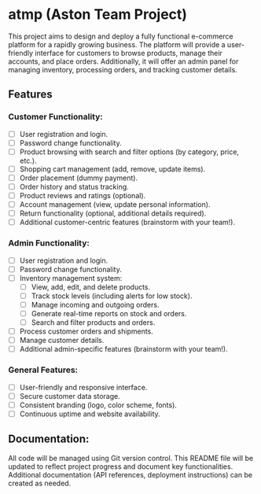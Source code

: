 # atmp (Aston Team Project)

This project aims to design and deploy a fully functional e-commerce platform for a rapidly growing business. The platform will provide a user-friendly interface for customers to browse products, manage their accounts, and place orders. Additionally, it will offer an admin panel for managing inventory, processing orders, and tracking customer details.

## Features

### Customer Functionality:
- [ ] User registration and login.
- [ ] Password change functionality.
- [ ] Product browsing with search and filter options (by category, price, etc.).
- [ ] Shopping cart management (add, remove, update items).
- [ ] Order placement (dummy payment).
- [ ] Order history and status tracking.
- [ ] Product reviews and ratings (optional).
- [ ] Account management (view, update personal information).
- [ ] Return functionality (optional, additional details required).
- [ ] Additional customer-centric features (brainstorm with your team!).

### Admin Functionality:
- [ ] User registration and login.
- [ ] Password change functionality.
- [ ] Inventory management system:
  - [ ] View, add, edit, and delete products.
  - [ ] Track stock levels (including alerts for low stock).
  - [ ] Manage incoming and outgoing orders.
  - [ ] Generate real-time reports on stock and orders.
  - [ ] Search and filter products and orders.
- [ ] Process customer orders and shipments.
- [ ] Manage customer details.
- [ ] Additional admin-specific features (brainstorm with your team!).

### General Features:
- [ ] User-friendly and responsive interface.
- [ ] Secure customer data storage.
- [ ] Consistent branding (logo, color scheme, fonts).
- [ ] Continuous uptime and website availability.

## Documentation:

All code will be managed using Git version control. This README file will be updated to reflect project progress and document key functionalities. Additional documentation (API references, deployment instructions) can be created as needed.
